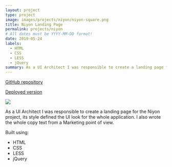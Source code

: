 ```yaml
---
layout: project
type: project
image: images/projects/niyon/niyon-square.png
title: Niyon Landing Page
permalink: projects/niyon
# All dates must be YYYY-MM-DD format!
date: 2019-05-24
labels:
  - HTML
  - CSS
  - LESS
  - jQuery
summary: As a UI Architect I was responsible to create a landing page for the Niyon project.
---
```

<a href="https://github.com/niyon-build-week/niyon-landing-page"><i class="large github icon"></i>GitHub repository</a>
<p><a href="/host/niyon/"><i class="large world icon"></i>Deployed version</a></p>

<img class="ui image" src="{{ site.baseurl }}/images/projects/niyon/niyon.png">

<p>As a UI Architect I was responsible to create a landing page for the Niyon project, its style defined the UI look for the whole application. I also wrote the whole copy text from a Marketing point of view.</p>

Built using:
- HTML
- CSS
- LESS
- jQuery

<br />
<br />
